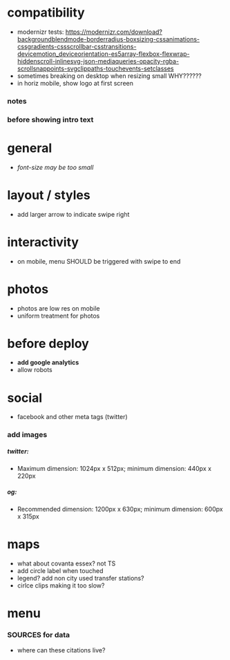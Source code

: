# compatibility

- modernizr tests:
https://modernizr.com/download?backgroundblendmode-borderradius-boxsizing-cssanimations-cssgradients-cssscrollbar-csstransitions-devicemotion_deviceorientation-es5array-flexbox-flexwrap-hiddenscroll-inlinesvg-json-mediaqueries-opacity-rgba-scrollsnappoints-svgclippaths-touchevents-setclasses
- sometimes breaking on desktop when resizing small WHY??????
- in horiz mobile, show logo at first screen
<!-- - image is not preloading again... -->
<!-- - firefox 47 last menu triggers out of nowhere -->
<!-- - on mobile, hide top address bar? -->
<!-- - **allow for mobile horizontal** -->
<!-- - maybe use underscore instead of array reduce -->
<!-- - horizontal menu in small devices -->

### notes

<!-- - beautify flip message -->
<!-- - last image with diagram not lazy loading -->
<!-- - if phone is too small and horizontal ask to flip to vertical (500px min height) -->
<!-- - say something about landfills being sanitary -->
<!-- - add credits -->

### before showing intro text

<!-- - add sources to text -->
<!-- - add comment about ghg being estimated -->

# general

- *font-size may be too small*
<!-- - intro page: on our template -->
<!-- - ignored attempt to cancel... is it reproducible on mobile? -->
<!-- - add google fonts file to app? -->
<!-- - lagging: is it image sizes or css gradient or both or what? **gradient** -->
<!-- - **Maybe there should be text block / title sections for each step** -->

# layout / styles

- add larger arrow to indicate swipe right
<!-- - ***where will the name of the journey be on the page? besides title tag*** -->
<!-- - last text margin right looks bad on mobile -->
<!-- - ***title in each text section?*** -->
<!-- - "scroll down" showing on mobile -->
<!-- - choose font -->
<!-- - recalculate on resize -->
<!-- - mobile devices on horizontal mode -->
<!-- - add updated logo and favicon (maybe the favicon should match the current website – I think it does) -->
<!-- - mask content before js is done -->
<!-- - center footer vertically into its container -->
<!-- - breadcrumbs -->
<!-- - check if mask with opacity is not too slow -->
<!-- - link to website in header logo -->
<!-- - menu at end -->
<!-- - padding around maps -->

# interactivity

- on mobile, menu SHOULD be triggered with swipe to end
<!-- - allow use keyboard arrows and spacebar to scroll -->
<!-- - on touch, prevent pinch zoom -->

# photos

- photos are low res on mobile
- uniform treatment for photos
<!-- - person taking out the trash LE (find, crop) -->
<!-- - different sanitation workers, changes every time? LE (crop) -->
<!-- - add dsny worker doing baskets LE (crop) -->
<!-- - fix first photo of trash bags, falling to left -->
<!-- - fix resolution and maybe set a series of different resolutions depending on device size -->
<!-- - fix photo inside transfer station with empty background -->
<!-- - fix tipping photo sanitation truck writing mirrorred -->
<!-- - left treadmill looks wonky without anything under it -->
<!-- - add left slope to tipping at landfill picture? -->
<!-- - color truck arriving at landfill orange? -->
<!-- - make sits entrance photo taller -->
<!-- - inside SITS: lighter background -->

# before deploy

- **add google analytics**
- allow robots
<!-- - send IP for A records, CNAME on repo -->
<!-- - see if favicon cache has updated -->
<!-- - browserupgrade class? -->
<!-- - create github org -->

# social

- facebook and other meta tags (twitter)

### add images

##### twitter:
- Maximum dimension: 1024px x 512px; minimum dimension: 440px x 220px
##### og:
- Recommended dimension: 1200px x 630px; minimum dimension: 600px x 315px

# maps

- what about covanta essex? not TS
- add circle label when touched
- legend? add non city used transfer stations?
- cirlce clips making it too slow?
<!-- - build geojsons too via gulp -->
<!-- - concat several geojsons into one -->
<!-- - nyc: fix jagged edges -->

# menu

<!-- - launch dates -->
<!-- - scroll on menu at end of journey -->
<!-- - horizontal menu -->

### SOURCES for data

- where can these citations live?

<!-- ### CREDITS for photos -->
<!-- ### Refer back to outline -->
